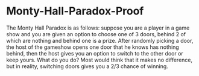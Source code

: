 # Monty-Hall-Paradox-Proof
The Monty Hall Paradox is as follows: suppose you are a player in a game show and you are given an option to choose one of 3 doors, behind 2 of which are nothing and behind one is a prize. After randomly picking a door, the host of the gameshow opens one door that he knows has nothing behind, then the host gives you an option to switch to the other door or keep yours. What do you do? Most would think that it makes no difference, but in reality, switching doors gives you a 2/3 chance of winning.
